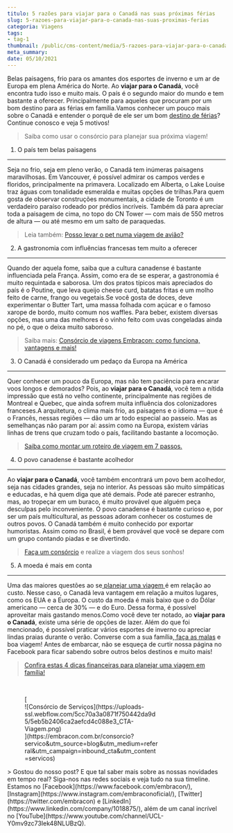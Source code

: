 ```yaml
---
titulo: 5 razões para viajar para o Canadá nas suas próximas férias
slug: 5-razoes-para-viajar-para-o-canada-nas-suas-proximas-ferias
categoria: Viagens
tags:
- tag-1
thumbnail: /public/cms-content/media/5-razoes-para-viajar-para-o-canada-nas-suas-proximas-ferias.jpg
meta_summary: 
date: 05/10/2021
---
```

Belas paisagens, frio para os amantes dos esportes de inverno e um ar de Europa em plena América do Norte. Ao **viajar para o Canadá**, você encontra tudo isso e muito mais. O país é o segundo maior do mundo e tem bastante a oferecer. Principalmente para aqueles que procuram por um bom destino para as férias em família.Vamos conhecer um pouco mais sobre o Canadá e entender o porquê de ele ser um bom [destino de férias](https://www.embracon.com.br/blog/top-5-destinos-de-ferias-escolha-sua-proxima-viagem-pelo-brasil)? Continue conosco e veja 5 motivos!

> Saiba como usar o consórcio para planejar sua próxima viagem!

1. O país tem belas paisagens
-----------------------------

Seja no frio, seja em pleno verão, o Canadá tem inúmeras paisagens maravilhosas. Em Vancouver, é possível admirar os campos verdes e floridos, principalmente na primavera. Localizado em Alberta, o Lake Louise traz águas com tonalidade esmeralda e muitas opções de trilhas.Para quem gosta de observar construções monumentais, a cidade de Toronto é um verdadeiro paraíso rodeado por prédios incríveis. Também dá para apreciar toda a paisagem de cima, no topo do CN Tower — com mais de 550 metros de altura — ou até mesmo em um salto de paraquedas.

> Leia também: [Posso levar o pet numa viagem de avião?](https://www.embracon.com.br/blog/posso-levar-o-pet-numa-viagem-de-aviao)

2. A gastronomia com influências francesas tem muito a oferecer
---------------------------------------------------------------

Quando der aquela fome, saiba que a cultura canadense é bastante influenciada pela França. Assim, como era de se esperar, a gastronomia é muito requintada e saborosa. Um dos pratos típicos mais apreciados do país é o Poutine, que leva queijo cheese curd, batatas fritas e um molho feito de carne, frango ou vegetais.Se você gosta de doces, deve experimentar o Butter Tart, uma massa folhada com açúcar e o famoso xarope de bordo, muito comum nos waffles. Para beber, existem diversas opções, mas uma das melhores é o vinho feito com uvas congeladas ainda no pé, o que o deixa muito saboroso.

> Saiba mais: [Consórcio de viagens Embracon: como funciona, vantagens e mais!](https://www.embracon.com.br/blog/consorcio-de-viagens-embracon-vantagens)

3. O Canadá é considerado um pedaço da Europa na América
--------------------------------------------------------

Quer conhecer um pouco da Europa, mas não tem paciência para encarar voos longos e demorados? Pois, ao **viajar para o Canadá**, você tem a nítida impressão que está no velho continente, principalmente nas regiões de Montreal e Quebec, que ainda sofrem muita influência dos colonizadores franceses.A arquitetura, o clima mais frio, as paisagens e o idioma — que é o Francês, nessas regiões — dão um ar todo especial ao passeio. Mas as semelhanças não param por aí: assim como na Europa, existem várias linhas de trens que cruzam todo o país, facilitando bastante a locomoção.

> [Saiba como montar um roteiro de viagem em 7 passos.](https://www.embracon.com.br/blog/saiba-como-montar-um-roteiro-de-viagem-em-7-passos)

4. O povo canadense é bastante acolhedor
----------------------------------------

Ao **viajar para o Canadá**, você também encontrará um povo bem acolhedor, seja nas cidades grandes, seja no interior. As pessoas são muito simpáticas e educadas, e há quem diga que até demais. Pode até parecer estranho, mas, ao tropeçar em um buraco, é muito provável que alguém peça desculpas pelo inconveniente. O povo canadense é bastante curioso e, por ser um país multicultural, as pessoas adoram conhecer os costumes de outros povos. O Canadá também é muito conhecido por exportar humoristas. Assim como no Brasil, é bem provável que você se depare com um grupo contando piadas e se divertindo.

> [Faça um consórcio](https://www.embracon.com.br/) e realize a viagem dos seus sonhos!

5. A moeda é mais em conta
--------------------------

Uma das maiores questões ao se[ planejar uma viagem ](https://www.embracon.com.br/blog/viagem-economica-confira-nossas-dicas-para-viajar-com-pouco-dinheiro)é em relação ao custo. Nesse caso, o Canadá leva vantagem em relação a muitos lugares, como os EUA e a Europa. O custo da moeda é mais baixo que o do Dólar americano — cerca de 30% — e do Euro. Dessa forma, é possível aproveitar mais gastando menos.Como você deve ter notado, ao **viajar para o Canadá**, existe uma série de opções de lazer. Além do que foi mencionado, é possível praticar vários esportes de inverno ou apreciar lindas praias durante o verão. Converse com a sua família,[ faça as malas](https://www.embracon.com.br/blog/saiba-o-que-levar-na-sua-proxima-viagem) e boa viagem! Antes de embarcar, não se esqueça de curtir nossa página no Facebook para ficar sabendo sobre outros belos destinos e muito mais!

> [Confira estas 4 dicas financeiras para planejar uma viagem em família!](https://www.embracon.com.br/blog/confira-estas-4-dicas-financeiras-para-planejar-uma-viagem-em-familia)

‍

<figure class="w-richtext-figure-type-image w-richtext-align-center" style="max-width:310px">[<div>![Consórcio de Serviços](https://uploads-ssl.webflow.com/5cc70a3a0871f750442da9d5/5eb5b2406ca2aefcd4c088e3_CTA-Viagem.png)</div>](https://embracon.com.br/consorcio?servico&utm_source=blog&utm_medium=referral&utm_campaign=inbound_cta&utm_content=servicos)</figure>> Gostou do nosso post? E que tal saber mais sobre as nossas novidades em tempo real? Siga-nos nas redes sociais e veja tudo na sua timeline. Estamos no [Facebook](https://www.facebook.com/embracon/), [Instagram](https://www.instagram.com/embraconoficial/), [Twitter](https://twitter.com/embracon) e [LinkedIn](https://www.linkedin.com/company/1018875/), além de um canal incrível no [YouTube](https://www.youtube.com/channel/UCL-Y0mv9zc73Iek48NLUBzQ).
